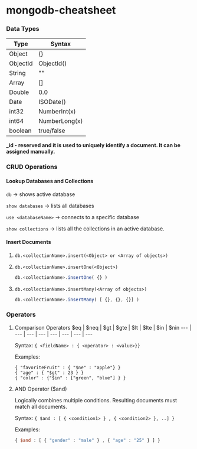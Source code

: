 # mongodb-cheatsheet

### Data Types 

Type | Syntax
--- | ---
Object | {}
ObjectId | ObjectId()
String | ""
Array | []
Double | 0.0
Date | ISODate()
int32 | NumberInt(x)
int64 | NumberLong(x)
boolean | true/false

**_id - reserved and it is used to uniquely identify a document.  It can be assigned manually.**


### CRUD Operations

#### Lookup Databases and Collections


`db` -> shows active database

`show databases` -> lists all databases

`use <databaseName>` -> connects to a specific database

`show collections` -> lists all the collections in an active database. 


#### Insert Documents

1. `db.<collectionName>.insert(<Object> or <Array of objects>)`

2. `db.<collectionName>.insertOne(<Object>)`
    
      ```javascript 
      db.<collectionName>.insertOne( {} )
      ```


3. `db.<collectionName>.insertMany(<Array of objects>)`
    
      ```javascript 
      db.<collectionName>.insertMany( [ {}, {}, {}] )
      ```
      
### Operators

1. Comparison Operators
    $eq |  $neq | $gt |  $gte | $lt |  $lte | $in | $nin 
    --- | --- | --- | --- | --- | --- | --- | --- 


    Syntax: `{ <fieldName> : { <operator> : <value>}}`

    Examples: 
    ```
    { "favoriteFruit" : { "$ne" : "apple"} }
    { "age" : { "$gt" : 23 } }
    { "color" : {"$in" : ["green", "blue"] } }

    ```

2. AND Operator ($and)

    Logically combines multiple conditions. Resulting documents must match all documents. 

    Syntax: ``` { $and : [ { <condition1> } , { <condition2> }, ..] } ```

    Examples: 
    ```javascript
    { $and : [ { "gender" : "male" } , { "age" : "25" } ] }
    ```


